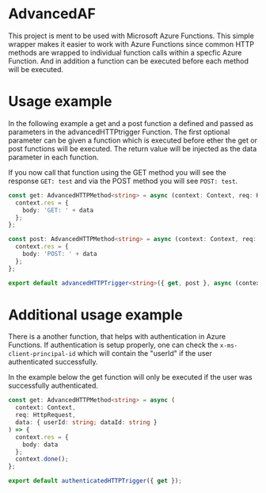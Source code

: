 # AdvancedAF

This project is ment to be used with Microsoft Azure Functions.
This simple wrapper makes it easier to work with Azure Functions since common HTTP methods are wrapped to individual function calls within a specfic Azure Function. And in addition a function can be executed before each method will be executed.

# Usage example

In the following example a get and a post function a defined and passed as parameters in the advancedHTTPtrigger Function. The first optional parameter can be given a function which is executed before ether the get or post functions will be executed. The return value will be injected as the data parameter in each function.

If you now call that function using the GET method you will see the response `GET: test` and via the POST method you will see `POST: test`.

```typescript
const get: AdvancedHTTPMethod<string> = async (context: Context, req: HttpRequest, data: String) => {
  context.res = {
    body: 'GET: ' + data
  };
};

const post: AdvancedHTTPMethod<string> = async (context: Context, req: HttpRequest, data: String) => {
  context.res = {
    body: 'POST: ' + data
  };
};

export default advancedHTTPTrigger<string>({ get, post }, async (context, req) => 'test');
```

# Additional usage example

There is a another function, that helps with authentication in Azure Functions. If authentication is setup properly, one can check the `x-ms-client-principal-id` which will contain the "userId" if the user authenticated successfully.

In the example below the get function will only be executed if the user was successfully authenticated.

```typescript
const get: AdvancedHTTPMethod<string> = async (
  context: Context,
  req: HttpRequest,
  data: { userId: string; dataId: string }
) => {
  context.res = {
    body: data
  };
  context.done();
};

export default authenticatedHTTPTrigger({ get });
```
